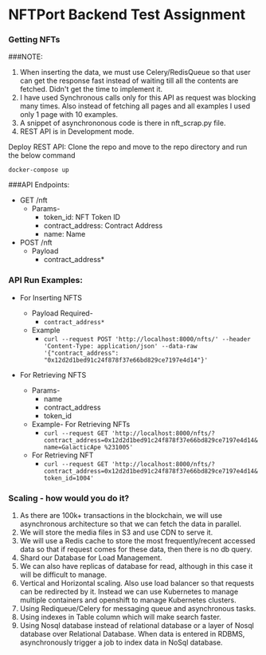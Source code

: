 # NFTPort Backend Test Assignment

### Getting NFTs

###NOTE:
1. When inserting the data, we must use Celery/RedisQueue so that user can get the response fast instead of waiting till all the contents are fetched. Didn't get the time to implement it.
2. I have used Synchronous calls only for this API as request was blocking many times. Also instead of fetching all pages and all examples I used only 1 page with 10 examples.
3. A snippet of asynchrononous code is there in nft_scrap.py file.
4. REST API is in Development mode.


Deploy REST API:
Clone the repo and move to the repo directory and run the below command
```
docker-compose up
```

###API Endpoints:

- GET /nft
  - Params-
    - token_id: NFT Token ID
    - contract_address: Contract Address
    - name: Name
- POST /nft
  - Payload
    - contract_address*

### API Run Examples:
- For Inserting NFTS
  - Payload Required- 
    - `contract_address*` 
  - Example
    - ```curl --request POST 'http://localhost:8000/nfts/' --header 'Content-Type: application/json' --data-raw '{"contract_address": "0x12d2d1bed91c24f878f37e66bd829ce7197e4d14"}'```


- For Retrieving NFTS
  - Params-
    - name
    - contract_address
    - token_id
  - Example- For Retrieving NFTs
    - ```curl --request GET 'http://localhost:8000/nfts/?contract_address=0x12d2d1bed91c24f878f37e66bd829ce7197e4d14&name=GalacticApe %231005'```
  - For Retrieving NFT
    - ```curl --request GET 'http://localhost:8000/nfts/?contract_address=0x12d2d1bed91c24f878f37e66bd829ce7197e4d14&token_id=1004'```



### Scaling - how would you do it?

1. As there are 100k+ transactions in the blockchain, we will use asynchronous architecture so that we can fetch the data in parallel.
2. We will store the media files in S3 and use CDN to serve it.
3. We will use a Redis cache to store the most frequently/recent accessed data so that if request comes for these data, then there is no db query.
4. Shard our Database for Load Management.
5. We can also have replicas of database for read, although in this case it will be difficult to manage.
6. Vertical and Horizontal scaling. Also use load balancer so that requests can be redirected by it. Instead we can use Kubernetes to manage multiple containers and openshift to manage Kubernetes clusters.
7. Using Rediqueue/Celery for messaging queue and asynchronous tasks.
8. Using indexes in Table column which will make search faster.
9. Using Nosql database instead of relational database or a layer of Nosql database over Relational Database. When data is entered in RDBMS, asynchronously trigger a job to index data in NoSql database.



